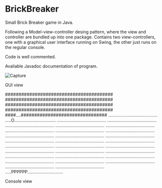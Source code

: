 # BrickBreaker

Small Brick Breaker game in Java.

Following a Model-view-controller desing pattern, where the view and controller are bundled up into one package.
Contains two view-controllers, one with a graphical user interface running on Swing, the other just runs on the regular console.

Code is well commented.

Avaliable Javadoc documentation of program.


![Capture](https://user-images.githubusercontent.com/127734426/224728222-a7a39639-23e0-4882-b8cf-929b4f8219bf.PNG)

GUI view


########################################
########################################
########################################
########################################
####....################################
........................................
.....O..................................
........................................
........................................
........................................
........................................
........................................
........................................
........................................
........................................
........................................
........................................
........................................
........................................
........................................
........................................
........................................
........................................
........................................
........................................
........................................
........................................
........................................
........................................
........................................
........................................
........................................
........................................
........................................
........................................
.....PPPPPP.............................

Console view
